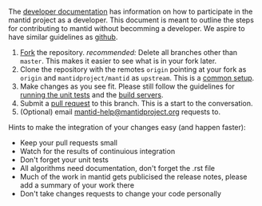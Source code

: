 The [developer documentation](http://developer.mantidproject.org/) has information on how to participate in the mantid project as a developer. This document is meant to outline the steps for contributing to mantid without becomming a developer. We aspire to have similar guidelines as [github](https://github.com/blog/1943-how-to-write-the-perfect-pull-request).

 1. [Fork](https://help.github.com/articles/fork-a-repo) the repository. *recommended:* Delete all branches other than `master`. This makes it easier to see what is in your fork later.
 2. Clone the repository with the remotes `origin` pointing at your fork as `origin` and `mantidproject/mantid` as `upstream`. This is a [common setup](https://help.github.com/articles/configuring-a-remote-for-a-fork/).
 3. Make changes as you see fit. Please still follow the guidelines for [running the unit tests](http://www.mantidproject.org/Running_the_unit_tests) and the [build servers](http://developer.mantidproject.org/AutomatedBuildProcess.html).
 4. Submit a [pull request](https://help.github.com/articles/using-pull-requests) to this branch. This is a start to the conversation.
 7. (Optional) email mantid-help@mantidproject.org requests to.

Hints to make the integration of your changes easy (and happen faster):
- Keep your pull requests small
- Watch for the results of continuious integration
- Don't forget your unit tests
- All algorithms need documentation, don't forget the .rst file
- Much of the work in mantid gets publicised the release notes, please add a summary of your work there
- Don't take changes requests to change your code personally
